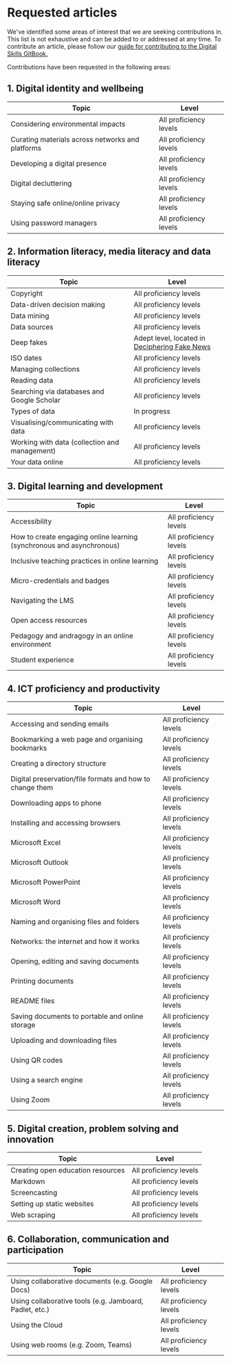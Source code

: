 # Requested articles

We've identified some areas of interest that we are seeking contributions in. This list is not exhaustive and can be added to or addressed at any time. To contribute an article, please follow our [guide for contributing to the Digital Skills GitBook.](/contributing-to-the-digital-skills-gitbook.md)

Contributions have been requested in the following areas:

## 1. Digital identity and wellbeing

| Topic     | Level |
| ----------- | ----------- |
| Considering environmental impacts | All proficiency levels |
| Curating materials across networks and platforms | All proficiency levels |
| Developing a digital presence | All proficiency levels |
| Digital decluttering | All proficiency levels |
| Staying safe online/online privacy | All proficiency levels |
| Using password managers | All proficiency levels |

## 2. Information literacy, media literacy and data literacy

| Topic     | Level |
| ----------- | ----------- |
| Copyright | All proficiency levels |
| Data-driven decision making | All proficiency levels |
| Data mining | All proficiency levels |
| Data sources | All proficiency levels |
| Deep fakes | Adept level, located in [Deciphering Fake News](/information-literacy-media-literacy-and-data-literacy/deciphering-fake-news.md) |
| ISO dates | All proficiency levels |
| Managing collections | All proficiency levels |
| Reading data | All proficiency levels |
| Searching via databases and Google Scholar | All proficiency levels |
| Types of data | In progress |
| Visualising/communicating with data | All proficiency levels |
| Working with data (collection and management) | All proficiency levels |
| Your data online | All proficiency levels |

## 3. Digital learning and development

| Topic     | Level |
| ----------- | ----------- |
| Accessibility | All proficiency levels |
| How to create engaging online learning (synchronous and asynchronous) | All proficiency levels |
| Inclusive teaching practices in online learning | All proficiency levels |
| Micro-credentials and badges | All proficiency levels |
| Navigating the LMS | All proficiency levels |
| Open access resources | All proficiency levels |
| Pedagogy and andragogy in an online environment | All proficiency levels |
| Student experience | All proficiency levels |

## 4. ICT proficiency and productivity

| Topic     | Level |
| ----------- | ----------- |
| Accessing and sending emails | All proficiency levels |
| Bookmarking a web page and organising bookmarks | All proficiency levels |
| Creating a directory structure | All proficiency levels |
| Digital preservation/file formats and how to change them | All proficiency levels |
| Downloading apps to phone | All proficiency levels |
| Installing and accessing browsers | All proficiency levels |
| Microsoft Excel | All proficiency levels |
| Microsoft Outlook | All proficiency levels |
| Microsoft PowerPoint | All proficiency levels |
| Microsoft Word | All proficiency levels |
| Naming and organising files and folders | All proficiency levels |
| Networks: the internet and how it works | All proficiency levels |
| Opening, editing and saving documents | All proficiency levels |
| Printing documents | All proficiency levels |
| README files | All proficiency levels |
| Saving documents to portable and online storage | All proficiency levels |
| Uploading and downloading files | All proficiency levels |
| Using QR codes | All proficiency levels |
| Using a search engine | All proficiency levels |
| Using Zoom | All proficiency levels |

## 5. Digital creation, problem solving and innovation

| Topic     | Level |
| ----------- | ----------- |
| Creating open education resources | All proficiency levels |
| Markdown | All proficiency levels |
| Screencasting | All proficiency levels |
| Setting up static websites | All proficiency levels |
| Web scraping | All proficiency levels |

## 6. Collaboration, communication and participation

| Topic     | Level |
| ----------- | ----------- |
| Using collaborative documents (e.g. Google Docs) | All proficiency levels |
| Using collaborative tools (e.g. Jamboard, Padlet, etc.) | All proficiency levels |
| Using the Cloud | All proficiency levels |
| Using web rooms (e.g. Zoom, Teams) | All proficiency levels |
